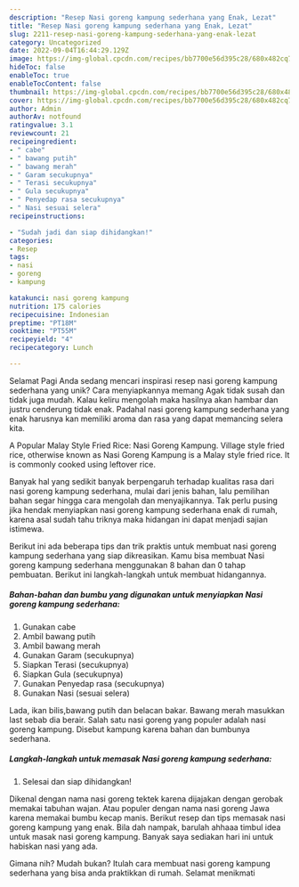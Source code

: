 ```yaml
---
description: "Resep Nasi goreng kampung sederhana yang Enak, Lezat"
title: "Resep Nasi goreng kampung sederhana yang Enak, Lezat"
slug: 2211-resep-nasi-goreng-kampung-sederhana-yang-enak-lezat
category: Uncategorized
date: 2022-09-04T16:44:29.129Z
image: https://img-global.cpcdn.com/recipes/bb7700e56d395c28/680x482cq70/nasi-goreng-kampung-sederhana-foto-resep-utama.jpg
hideToc: false
enableToc: true
enableTocContent: false
thumbnail: https://img-global.cpcdn.com/recipes/bb7700e56d395c28/680x482cq70/nasi-goreng-kampung-sederhana-foto-resep-utama.jpg
cover: https://img-global.cpcdn.com/recipes/bb7700e56d395c28/680x482cq70/nasi-goreng-kampung-sederhana-foto-resep-utama.jpg
author: Admin
authorAv: notfound
ratingvalue: 3.1
reviewcount: 21
recipeingredient:
- " cabe"
- " bawang putih"
- " bawang merah"
- " Garam secukupnya"
- " Terasi secukupnya"
- " Gula secukupnya"
- " Penyedap rasa secukupnya"
- " Nasi sesuai selera"
recipeinstructions:

- "Sudah jadi dan siap dihidangkan!"
categories:
- Resep
tags:
- nasi
- goreng
- kampung

katakunci: nasi goreng kampung 
nutrition: 175 calories
recipecuisine: Indonesian
preptime: "PT18M"
cooktime: "PT55M"
recipeyield: "4"
recipecategory: Lunch

---
```



Selamat Pagi Anda sedang mencari inspirasi resep nasi goreng kampung sederhana yang unik? Cara menyiapkannya memang Agak tidak susah dan tidak juga mudah. Kalau keliru mengolah maka hasilnya akan hambar dan justru cenderung tidak enak. Padahal nasi goreng kampung sederhana yang enak harusnya kan memiliki aroma dan rasa yang dapat memancing selera kita.


A Popular Malay Style Fried Rice: Nasi Goreng Kampung. Village style fried rice, otherwise known as Nasi Goreng Kampung is a Malay style fried rice. It is commonly cooked using leftover rice.

Banyak hal yang sedikit banyak berpengaruh terhadap kualitas rasa dari nasi goreng kampung sederhana, mulai dari jenis bahan, lalu pemilihan bahan segar hingga cara mengolah dan menyajikannya. Tak perlu pusing jika hendak menyiapkan nasi goreng kampung sederhana enak di rumah, karena asal sudah tahu triknya maka hidangan ini dapat menjadi sajian istimewa.


Berikut ini ada beberapa tips dan trik praktis untuk membuat nasi goreng kampung sederhana yang siap dikreasikan. Kamu bisa membuat Nasi goreng kampung sederhana menggunakan 8 bahan dan 0 tahap pembuatan. Berikut ini langkah-langkah untuk membuat hidangannya.

<!--inarticleads1-->

##### Bahan-bahan dan bumbu yang digunakan untuk menyiapkan Nasi goreng kampung sederhana:

1. Gunakan  cabe
1. Ambil  bawang putih
1. Ambil  bawang merah
1. Gunakan  Garam (secukupnya)
1. Siapkan  Terasi (secukupnya)
1. Siapkan  Gula (secukupnya)
1. Gunakan  Penyedap rasa (secukupnya)
1. Gunakan  Nasi (sesuai selera)


Lada, ikan bilis,bawang putih dan belacan bakar. Bawang merah masukkan last sebab dia berair. Salah satu nasi goreng yang populer adalah nasi goreng kampung. Disebut kampung karena bahan dan bumbunya sederhana. 

<!--inarticleads2-->

##### Langkah-langkah untuk memasak Nasi goreng kampung sederhana:


1. Selesai dan siap dihidangkan!

Dikenal dengan nama nasi goreng tektek karena dijajakan dengan gerobak memakai tabuhan wajan. Atau populer dengan nama nasi goreng Jawa karena memakai bumbu kecap manis. Berikut resep dan tips memasak nasi goreng kampung yang enak. Bila dah nampak, barulah ahhaaa timbul idea untuk masak nasi goreng kampung. Banyak saya sediakan hari ini untuk habiskan nasi yang ada. 

Gimana nih? Mudah bukan? Itulah cara membuat nasi goreng kampung sederhana yang bisa anda praktikkan di rumah. Selamat menikmati
